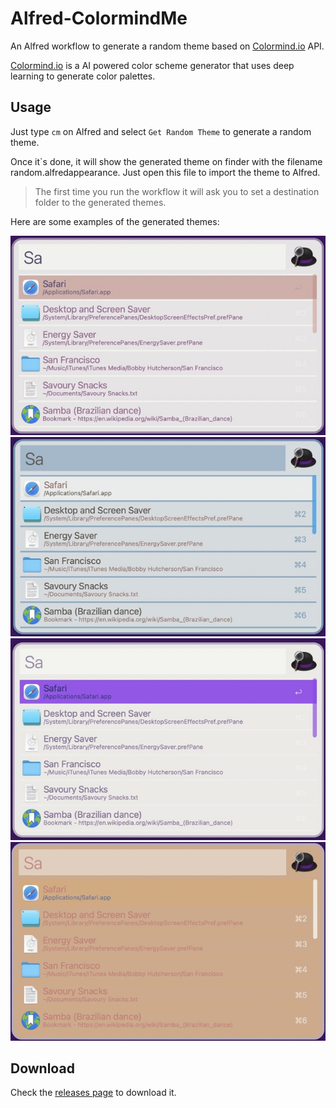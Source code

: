 # Alfred-ColormindMe
An Alfred workflow to generate a random theme based on [Colormind.io](http://colormind.io) API.

[Colormind.io](http://colormind.io) is a AI powered color scheme generator that uses deep learning to generate color palettes.

## Usage
Just type `cm` on Alfred and select `Get Random Theme` to generate a random theme.  

Once it`s done, it will show the generated theme on finder with the filename random.alfredappearance. Just open this file to import the theme to Alfred.

>The first time you run the workflow it will ask you to set a destination folder to the generated themes.

Here are some examples of the generated themes:  

![cm1](images/cm1.jpeg)
![cm2](images/cm2.jpeg)
![cm3](images/cm3.jpeg)
![cm4](images/cm4.jpeg)

## Download
Check the [releases page](https://github.com/gohoyer/Alfred-ColormindMe/releases) to download it.